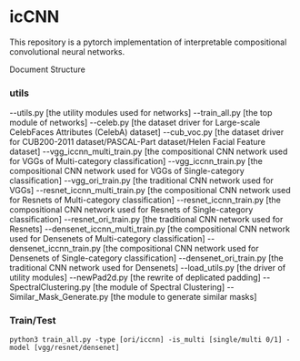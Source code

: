 # icCNN
This repository is a pytorch implementation of interpretable compositional convolutional neural networks.


Document Structure

### utils 
--utils.py [the utility modules used for networks]
--train_all.py [the top module of networks]
--celeb.py [the dataset driver for Large-scale CelebFaces Attributes (CelebA) dataset]
--cub_voc.py [the dataset driver for CUB200-2011 dataset/PASCAL-Part dataset/Helen Facial Feature dataset]
--vgg_iccnn_multi_train.py [the compositional CNN network used for VGGs of Multi-category classification]
--vgg_iccnn_train.py [the compositional CNN network used for VGGs of Single-category classification]
--vgg_ori_train.py [the traditional CNN network used for VGGs]
--resnet_iccnn_multi_train.py [the compositional CNN network used for Resnets of Multi-category classification]
--resnet_iccnn_train.py [the compositional CNN network used for Resnets of Single-category classification]
--resnet_ori_train.py [the traditional CNN network used for Resnets]
--densenet_iccnn_multi_train.py [the compositional CNN network used for Densenets of Multi-category classification]
--densenet_iccnn_train.py [the compositional CNN network used for Densenets of Single-category classification]
--densenet_ori_train.py [the traditional CNN network used for Densenets]
--load_utils.py [the driver of utility modules]
--newPad2d.py [the rewrite of deplicated padding]
--SpectralClustering.py [the module of Spectral Clustering]
--Similar_Mask_Generate.py [the module to generate similar masks]

### Train/Test

```
python3 train_all.py -type [ori/iccnn] -is_multi [single/multi 0/1] -model [vgg/resnet/densenet]
```
